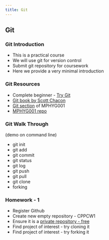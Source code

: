 ```yaml
---
title: Git
---
```


## Git

### Git Introduction

* This is a practical course
* We will use git for version control
* Submit git repository for coursework
* Here we provide a very minimal introduction


### Git Resources

* Complete beginner - [Try Git](https://try.github.io)
* [Git book by Scott Chacon](https://git-scm.com/book/en/v2)
* [Git section](http://github-pages.ucl.ac.uk/rsd-engineeringcourse/ch02git/) of MPHYG001
* [MPHYG001 repo](https://github.com/UCL/rsd-engineeringcourse)


### Git Walk Through

(demo on command line)

* git init
* git add
* git commit
* git status
* git log
* git push
* git pull
* git clone
* forking


### Homework - 1

* Register Github
* Create new empty repository - CPPCW1
* Ensure it is a [private repository - free](https://www.ucl.ac.uk/isd/services/research-it/research-software/github/github-signup/)
* Find project of interest - try cloning it 
* Find project of interest - try forking it
